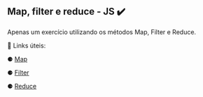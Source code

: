 ## Map, filter e reduce - JS ✔️

Apenas um exercício utilizando os métodos Map, Filter e Reduce.

🔗 Links úteis:

⚈ [Map](https://developer.mozilla.org/pt-BR/docs/Web/JavaScript/Reference/Global_Objects/Array/map)

⚈ [Filter](https://developer.mozilla.org/pt-BR/docs/Web/JavaScript/Reference/Global_Objects/Array/filter)

⚈ [Reduce](https://developer.mozilla.org/pt-BR/docs/Web/JavaScript/Reference/Global_Objects/Array/reduce)
